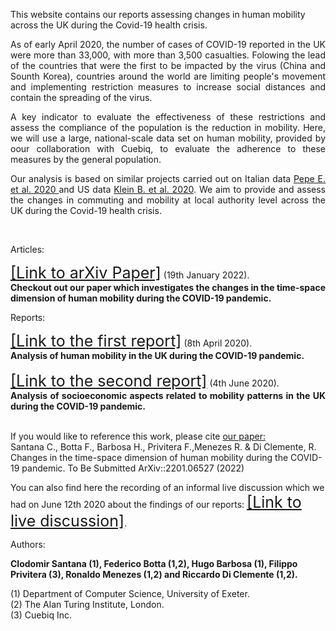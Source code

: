 This website contains our reports assessing changes in human mobility across the UK during the Covid-19 health crisis.

<div style="text-align: justify">
As of early April 2020, the number of cases of COVID-19 reported in the UK were more than 33,000, with more than 3,500 casualties.
Folowing the lead of the countries that were the first to be impacted by the virus (China and Sounth Korea), countries around the world are limiting people's movement and implementing restriction measures to increase social distances and contain the spreading of the virus.

A key indicator to evaluate the effectiveness of these restrictions and assess the compliance of the population is the reduction in mobility. Here, we will use a large, national-scale data set on human mobility, provided by oour collaboration with Cuebiq, to evaluate the adherence to these measures by the general population.

Our analysis is based on similar projects carried out on Italian data 
<a href="https://doi.org/10.1101/2020.03.22.20039933"> Pepe E. et al. 2020 </a>  and US data
 <a href="https://www.mobs-lab.org/uploads/6/7/8/7/6787877/assessing_mobility_changes_in_the_united_states_during_the_covid_19_outbreak.pdf"> Klein B. et al. 2020</a>. We aim to provide and assess the changes in commuting and mobility at local authority level across the UK during the Covid-19 health crisis.
</div>
<br>

Articles:

<div style="text-align: justify">
<a href="https://arxiv.org/abs/2201.06527" style="font-size:25px;">[Link to arXiv Paper]</a> (19th January 2022).
</div>
<div style="text-align: justify">
<strong>Checkout out our paper which investigates the changes in the time-space dimension of human mobility during the COVID-19 pandemic.</strong>
</div>

Reports:

<div style="text-align: justify">
<a href="./First-report.html" style="font-size:25px;">[Link to the first report]</a> (8th April 2020).
</div>
<div style="text-align: justify">
<strong>Analysis of human mobility in the UK during the COVID-19 pandemic.</strong>
</div>

<br>
<div style="text-align: justify">
<a href="./Second-report.html" style="font-size:25px;">[Link to the second report]</a> (4th June 2020).
</div>
<div style="text-align: justify">
<strong>Analysis of socioeconomic aspects related to mobility patterns in the UK during the COVID-19 pandemic.</strong>
</div>
<br> 

If you would like to reference this work, please cite <a href="https://arxiv.org/abs/2201.06527">our paper:</a>
<br> Santana C., Botta F., Barbosa H., Privitera F.,Menezes R. & Di Clemente, R. Changes in the time-space dimension of human mobility during the COVID-19 pandemic. To Be Submitted ArXiv::2201.06527 (2022)

You can also find here the recording of an informal live discussion which we had on June 12th 2020 about the findings of our reports:
<a href="https://www.youtube.com/watch?v=aMLsLJQ8G2Y" style="font-size:25px;"> [Link to live discussion]</a>.
 
Authors:

**Clodomir Santana (1), Federico Botta (1,2), Hugo Barbosa (1), Filippo Privitera (3), Ronaldo Menezes (1,2) and Riccardo Di Clemente (1,2).**

(1) Department of Computer Science, University of Exeter.
<br>
(2) The Alan Turing Institute, London.
<br>
(3) Cuebiq Inc.
 



<!--<figure class="image" align="center">
<img src="_site/cuebiq_logo.jpg">
</figure>-->

